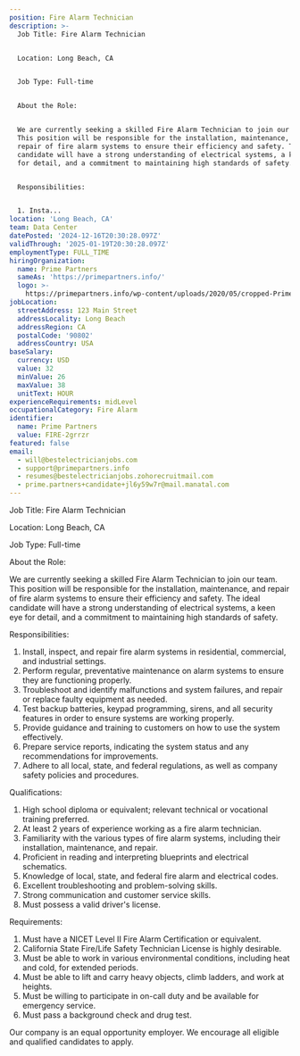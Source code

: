 ```yaml
---
position: Fire Alarm Technician
description: >-
  Job Title: Fire Alarm Technician


  Location: Long Beach, CA


  Job Type: Full-time


  About the Role:


  We are currently seeking a skilled Fire Alarm Technician to join our team.
  This position will be responsible for the installation, maintenance, and
  repair of fire alarm systems to ensure their efficiency and safety. The ideal
  candidate will have a strong understanding of electrical systems, a keen eye
  for detail, and a commitment to maintaining high standards of safety. 


  Responsibilities:


  1. Insta...
location: 'Long Beach, CA'
team: Data Center
datePosted: '2024-12-16T20:30:28.097Z'
validThrough: '2025-01-19T20:30:28.097Z'
employmentType: FULL_TIME
hiringOrganization:
  name: Prime Partners
  sameAs: 'https://primepartners.info/'
  logo: >-
    https://primepartners.info/wp-content/uploads/2020/05/cropped-Prime-Partners-Logo-NO-BG-1-1.png
jobLocation:
  streetAddress: 123 Main Street
  addressLocality: Long Beach
  addressRegion: CA
  postalCode: '90802'
  addressCountry: USA
baseSalary:
  currency: USD
  value: 32
  minValue: 26
  maxValue: 38
  unitText: HOUR
experienceRequirements: midLevel
occupationalCategory: Fire Alarm
identifier:
  name: Prime Partners
  value: FIRE-2grrzr
featured: false
email:
  - will@bestelectricianjobs.com
  - support@primepartners.info
  - resumes@bestelectricianjobs.zohorecruitmail.com
  - prime.partners+candidate+jl6y59w7r@mail.manatal.com
---
```




Job Title: Fire Alarm Technician

Location: Long Beach, CA

Job Type: Full-time

About the Role:

We are currently seeking a skilled Fire Alarm Technician to join our team. This position will be responsible for the installation, maintenance, and repair of fire alarm systems to ensure their efficiency and safety. The ideal candidate will have a strong understanding of electrical systems, a keen eye for detail, and a commitment to maintaining high standards of safety. 

Responsibilities:

1. Install, inspect, and repair fire alarm systems in residential, commercial, and industrial settings.
2. Perform regular, preventative maintenance on alarm systems to ensure they are functioning properly.
3. Troubleshoot and identify malfunctions and system failures, and repair or replace faulty equipment as needed.
4. Test backup batteries, keypad programming, sirens, and all security features in order to ensure systems are working properly.
5. Provide guidance and training to customers on how to use the system effectively.
6. Prepare service reports, indicating the system status and any recommendations for improvements.
7. Adhere to all local, state, and federal regulations, as well as company safety policies and procedures.

Qualifications:

1. High school diploma or equivalent; relevant technical or vocational training preferred.
2. At least 2 years of experience working as a fire alarm technician.
3. Familiarity with the various types of fire alarm systems, including their installation, maintenance, and repair.
4. Proficient in reading and interpreting blueprints and electrical schematics.
5. Knowledge of local, state, and federal fire alarm and electrical codes.
6. Excellent troubleshooting and problem-solving skills.
7. Strong communication and customer service skills.
8. Must possess a valid driver's license.

Requirements:

1. Must have a NICET Level II Fire Alarm Certification or equivalent.
2. California State Fire/Life Safety Technician License is highly desirable.
3. Must be able to work in various environmental conditions, including heat and cold, for extended periods.
4. Must be able to lift and carry heavy objects, climb ladders, and work at heights.
5. Must be willing to participate in on-call duty and be available for emergency service.
6. Must pass a background check and drug test. 

Our company is an equal opportunity employer. We encourage all eligible and qualified candidates to apply.
